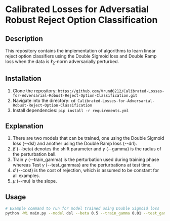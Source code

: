 # Calibrated Losses for Adversatial Robust Reject Option Classification

## Description
This repository contains the implementation of algorithms to learn linear reject option classifiers using the Double Sigmoid loss and Double Ramp loss when the data is $\ell_{2}$-norm adversarially perturbed.

## Installation
1. Clone the repository: `https://github.com/Vrund0212/Calibrated-Losses-for-Adversarial-Robust-Reject-Option-Classification.git`
2. Navigate into the directory: `cd Calibrated-Losses-for-Adversarial-Robust-Reject-Option-Classification`
3. Install dependencies: `pip install -r requirements.yml`

## Explanation 
1. There are two models that can be trained, one using the Double Sigmoid loss (--dsl) and another using the Double Ramp loss (--drl).
2. $\beta$ (--beta) denotes the shift parameter and $\gamma$ (--gamma) is the radius of the perturbation ball.
3. Train $\gamma$ (--train_gamma) is the perturbation used during training phase whereas Test $\gamma$ (--test_gammas) are the perturbations at test time.
4. $d$ (--cost) is the cost of rejection, which is assumed to be constant for all examples.
5. $\mu$ (--mu) is the slope.

## Usage
```bash
# Example command to run for model trained using Double Sigmoid loss
python -Wi main.py --model dsl --beta 0.5 --train_gamma 0.01 --test_gammas 0 0.01 0.1 --cost 0.2 --mu 1.2 --tqdm
